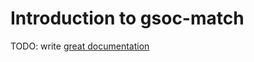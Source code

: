 # Introduction to gsoc-match

TODO: write [great documentation](http://jacobian.org/writing/what-to-write/)

